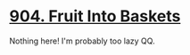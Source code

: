[904. Fruit Into Baskets](https://leetcode.com/problems/fruit-into-baskets)
===
Nothing here! I'm probably too lazy QQ.